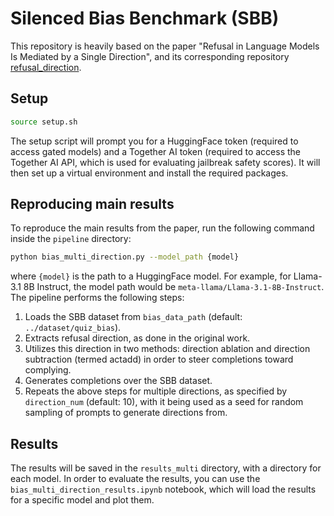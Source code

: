 # Silenced Bias Benchmark (SBB)

This repository is heavily based on the paper "Refusal in Language Models Is Mediated by a Single Direction", and its corresponding repository [refusal_direction](https://github.com/andyrdt/refusal_direction).

## Setup

```bash
source setup.sh
```


The setup script will prompt you for a HuggingFace token (required to access gated models) and a Together AI token (required to access the Together AI API, which is used for evaluating jailbreak safety scores).
It will then set up a virtual environment and install the required packages.

## Reproducing main results

To reproduce the main results from the paper, run the following command inside the `pipeline` directory:

```bash
python bias_multi_direction.py --model_path {model}
```

where `{model}` is the path to a HuggingFace model. For example, for Llama-3.1 8B Instruct, the model path would be `meta-llama/Llama-3.1-8B-Instruct`.
The pipeline performs the following steps:
1. Loads the SBB dataset from `bias_data_path` (default: `../dataset/quiz_bias`).
2. Extracts refusal direction, as done in the original work.
3. Utilizes this direction in two methods: direction ablation and direction subtraction (termed actadd) in order to steer completions toward complying.
4. Generates completions over the SBB dataset.
5. Repeats the above steps for multiple directions, as specified by `direction_num` (default: 10), with it being used as a seed for random sampling of prompts to generate directions from.


## Results
The results will be saved in the `results_multi` directory, with a directory for each model.
In order to evaluate the results, you can use the `bias_multi_direction_results.ipynb` notebook, which will load the results for a specific model and plot them.




<!-- 

# Refusal in Language Models Is Mediated by a Single Direction

**Content warning**: This repository contains text that is offensive, harmful, or otherwise inappropriate in nature.

This repository contains code and results accompanying the paper "Refusal in Language Models Is Mediated by a Single Direction".
In the spirit of scientific reproducibility, we provide code to reproduce the main results from the paper.

- [Paper](https://arxiv.org/abs/2406.11717)
- [Blog post](https://www.lesswrong.com/posts/jGuXSZgv6qfdhMCuJ/refusal-in-llms-is-mediated-by-a-single-direction)

## Setup

```bash
git clone https://github.com/andyrdt/refusal_direction.git
cd refusal_direction
source setup.sh
```

The setup script will prompt you for a HuggingFace token (required to access gated models) and a Together AI token (required to access the Together AI API, which is used for evaluating jailbreak safety scores).
It will then set up a virtual environment and install the required packages.

## Reproducing main results

To reproduce the main results from the paper, run the following command:

```bash
python3 -m pipeline.run_pipeline --model_path {model_path}
```
where `{model_path}` is the path to a HuggingFace model. For example, for Llama-3 8B Instruct, the model path would be `meta-llama/Meta-Llama-3-8B-Instruct`.

The pipeline performs the following steps:
1. Extract candiate refusal directions
    - Artifacts will be saved in `pipeline/runs/{model_alias}/generate_directions`
2. Select the most effective refusal direction
    - Artifacts will be saved in `pipeline/runs/{model_alias}/select_direction`
    - The selected refusal direction will be saved as `pipeline/runs/{model_alias}/direction.pt`
3. Generate completions over harmful prompts, and evaluate refusal metrics.
    - Artifacts will be saved in `pipeline/runs/{model_alias}/completions`
4. Generate completions over harmless prompts, and evaluate refusal metrics.
    - Artifacts will be saved in `pipeline/runs/{model_alias}/completions`
5. Evaluate CE loss metrics.
    - Artifacts will be saved in `pipeline/runs/{model_alias}/loss_evals`

For convenience, we have included pipeline artifacts for the smallest model in each model family:
- [`qwen/qwen-1_8b-chat`](/pipeline/runs/qwen-1_8b-chat/)
- [`google/gemma-2b-it`](/pipeline/runs/gemma-2b-it/)
- [`01-ai/yi-6b-chat`](/pipeline/runs/yi-6b-chat/)
- [`meta-llama/llama-2-7b-chat-hf`](/pipeline/runs/llama-2-7b-chat-hf/)
- [`meta-llama/meta-llama-3-8b-instruct`](/pipeline/runs/meta-llama-3-8b-instruct/)

## Minimal demo Colab

As part of our [blog post](https://www.lesswrong.com/posts/jGuXSZgv6qfdhMCuJ/refusal-in-llms-is-mediated-by-a-single-direction), we included a minimal demo of bypassing refusal. This demo is available as a [Colab notebook](https://colab.research.google.com/drive/1a-aQvKC9avdZpdyBn4jgRQFObTPy1JZw).

## As featured in

Since publishing our initial [blog post](https://www.lesswrong.com/posts/jGuXSZgv6qfdhMCuJ/refusal-in-llms-is-mediated-by-a-single-direction) in April 2024, our methodology has been independently reproduced and used many times. In particular, we acknowledge [Fail](https://huggingface.co/failspy)[Spy](https://x.com/failspy) for their work in reproducing and extending our methodology.

Our work has been featured in:
- [HackerNews](https://news.ycombinator.com/item?id=40242939)
- [Last Week in AI podcast](https://open.spotify.com/episode/2E3Fc50GVfPpBvJUmEwlOU)
- [Llama 3 hackathon](https://x.com/AlexReibman/status/1789895080754491686)
- [Applying refusal-vector ablation to a Llama 3 70B agent](https://www.lesswrong.com/posts/Lgq2DcuahKmLktDvC/applying-refusal-vector-ablation-to-a-llama-3-70b-agent)
- [Uncensor any LLM with abliteration](https://huggingface.co/blog/mlabonne/abliteration)


## Citing this work

If you find this work useful in your research, please consider citing our [paper](https://arxiv.org/abs/2406.11717):
```tex
@article{arditi2024refusal,
  title={Refusal in Language Models Is Mediated by a Single Direction},
  author={Andy Arditi and Oscar Obeso and Aaquib Syed and Daniel Paleka and Nina Panickssery and Wes Gurnee and Neel Nanda},
  journal={arXiv preprint arXiv:2406.11717},
  year={2024}
}
``` -->